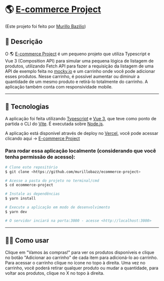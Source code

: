 # 🌎 [E-commerce Project](https://ecommerce-project-six.vercel.app/)

(Este projeto foi feito por [Murillo Bazilio](https://github.com/murillobazz))

## 📘 Descrição

  O 🌎 [E-commerce Project](https://ecommerce-project-six.vercel.app/) é um pequeno projeto que utiliza Typescript e Vue 3 (Composition API) para simular uma pequena lógica de listagem de produtos, utilizando Fetch API para fazer a requisição da listagem de uma API de exemplo feita no [mocky.io](https://designer.mocky.io/) e um carrinho onde você pode adicionar esses produtos. Nesse carrinho, é possível aumentar ou diminuir a quantidade de um mesmo produto e retirá-lo totalmente do carrinho. A aplicação também conta com responsividade mobile.

<hr>

## 💾 Tecnologias

  A aplicação foi feita utilizando [Typescript](https://www.typescriptlang.org/) e [Vue 3](https://vuejs.org/), que teve como ponto de partida o CLI do [Vite](https://vitejs.dev/). É executada sobre [Node.js](https://nodejs.org/en/).

  A aplicação está disponível através de deploy no [Vercel](https://vercel.com/), você pode acessar clicando aqui -> [E-commerce Project](https://ecommerce-project-six.vercel.app/)
<br>

### Para rodar essa aplicação localmente (considerando que você tenha permissão de acesso):
```bash
# Clone este repositório
$ git clone <https://github.com/murillobazz/ecommerce-project>

# Acesse a pasta do projeto no terminal/cmd
$ cd ecommerce-project

# Instale as dependências
$ yarn install

# Execute a aplicação em modo de desenvolvimento
$ yarn dev

# O servidor inciará na porta:3000 - acesse <http://localhost:3000>
```
<hr>

## 👨‍💻 Como usar

  Clique em "Vamos às compras!" para ver os produtos disponíveis e clique no botão "Adicionar ao carrinho" de cada item para adicioná-lo ao carrinho. Para acessar o carrinho clique no ícone no topo à direita. Uma vez no carrinho, você poderá retirar qualquer produto ou mudar a quantidade, para voltar aos produtos, clique no X no topo à direita.
